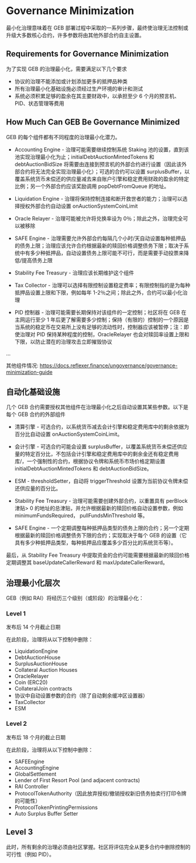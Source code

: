 # Governance Minimization

最小化治理意味着在 GEB 部署过程中采取的一系列步骤，最终使治理无法控制或升级大多数核心合约，许多参数将由其他外部合约自主设置。

## Requirements for Governance Minimization

为了实现 GEB 的治理最小化，需要满足以下几个要求

- 协议的治理不能添加或计划添加更多的抵押品种类
- 所有治理最小化基础设施必须经过生产环境的审计和测试
- 系统必须积累足够的盈余在其主要财政中，以承担至少 6 个月的预言机、PID、状态管理等费用

## How Much Can GEB Be Governance Minimized

GEB 的每个组件都有不同程度的治理最小化潜力。

- Accounting Engine - 治理可能需要继续控制系统 Staking 池的设置，直到该池实现治理最小化为止；initialDebtAuctionMintedTokens 和 debtAuctionBidSize 将需要由连接到预言机的外部合约进行设置（因此该外部合约将无法完全实现治理最小化）；可选的合约可以设置 surplusBuffer，以覆盖系统货币未偿还的供应量减去来自账户引擎和稳定费用财政的盈余的特定比例；另一个外部合约应该奖励调用 popDebtFromQueue 的地址。

- Liquidation Engine - 治理将保持控制连接和断开救世者的能力；治理可以选择授权外部合约自动设置 onAuctionSystemCoinLimit

- Oracle Relayer - 治理可能被允许将兑换率设为 0％；除此之外，治理完全可以被移除

- SAFE Engine - 治理需要允许外部合约每隔几个小时/天自动设置每种抵押品的债务上限；治理应该允许合约根据最新的赎回价格调整债务下限；取决于系统中有多少种抵押品，自动设置债务上限可能不可行，而是需要手动投票来降低/提高债务上限

- Stability Fee Treasury - 治理应该长期维护这个组件

- Tax Collector - 治理可以选择有限控制设置稳定费率；有限控制指的是为每种抵押品设置上限和下限，例如每年 1-2％之间；除此之外，合约可以最小化治理

- PID 控制器 - 治理可能需要长期保持对该组件的一定控制；社区将在 GEB 在主网运行至少 1 年后更了解需要多少控制；保持（有限的）控制的一个原因是当系统的稳定币在交易所上没有足够的流动性时，控制器应该被暂停；注：即使治理对 PID 保持某种程度的控制，OracleRelayer 也会对赎回率设置上限和下限，以防止潜在的治理攻击立即摧毁协议

...

其他组件情况: <https://docs.reflexer.finance/ungovernance/governance-minimization-guide>

## 自动化基础设施

几个 GEB 合约需要授权其他组件在治理最小化之后自动设置其某些参数。以下是每个 GEB 合约的外部组件

- 清算引擎 - 可选合约，以系统货币减去会计引擎和稳定费用库中的剩余依据为百分比自动设置 onAuctionSystemCoinLimit。

- 会计引擎 - 可选合约可能会设置 surplusBuffer，以覆盖系统货币未偿还供应量的特定百分比，不包括会计引擎和稳定费用库中的剩余金还有稳定费用库/，一个强制性的合约，根据协议令牌和系统币市场价格定期设置 initialDebtAuctionMintedTokens 和 debtAuctionBidSize。

- ESM - thresholdSetter，自动将 triggerThreshold 设置为当前协议令牌未偿还供应量的百分比。

- Stability Fee Treasury - 治理可能需要创建外部合约，以重置具有 perBlock 津贴> 0 的地址的总津贴，并允许根据最新的赎回价格自动设置参数，例如 minimumFundsRequired， pullFundsMinThreshold 等。

- SAFE Engine - 一个定期调整每种抵押品类型的债务上限的合约；另一个定期根据最新的赎回价格调整债务下限的合约；实现取决于每个 GEB 的设置（它具有多少种抵押品类型，每种抵押品应覆盖多少百分比的系统货币等）。

最后，从 Stability Fee Treasury 中提取资金的合约可能需要根据最新的赎回价格定期调整其 baseUpdateCallerReward 和 maxUpdateCallerReward。

## 治理最小化层次

GEB（例如 RAI）将经历三个级别（或阶段）的治理最小化：

### Level 1

发布后 14 个月截止日期

在此阶段，治理将从以下控制中删除：

- LiquidationEngine
- DebtAuctionHouse
- SurplusAuctionHouse
- Collateral Auction Houses
- OracleRelayer
- Coin (ERC20)
- CollateralJoin contracts
- 协议中自动设置参数的合约（除了自动剩余缓冲区设置器）
- TaxCollector
- ESM

### Level 2

发布后 18 个月的截止日期

在此阶段，治理将从以下控制中删除：

- SAFEEngine
- AccountingEngine
- GlobalSettlement
- Lender of First Resort Pool (and adjacent contracts)
- RAI Controller
- ProtocolTokenAuthority（因此放弃授权/撤销授权新旧债务拍卖行打印令牌的可能性）
- ProtocolTokenPrintingPermissions
- Auto Surplus Buffer Setter

## Level 3

此时，所有剩余的治理必须由社区掌握。社区将评估完全从更多合约中删除控制的可行性（例如 PID）。